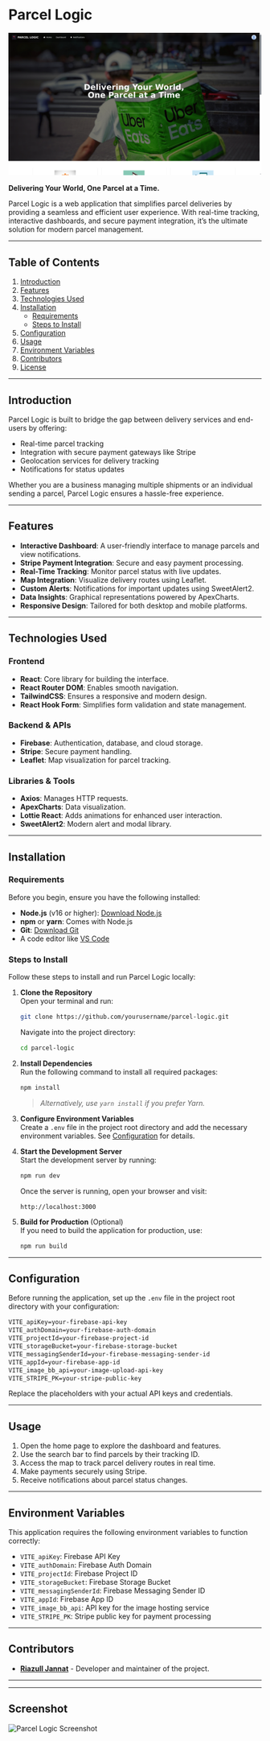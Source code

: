 # Parcel Logic

![Parcel Logic Application Screenshot](/src/assets/parcelLogic.png)
<!-- <image src="./src/assets/parcelLogic.png" alt="Parcel Logic Application Screenshot"/> -->

**Delivering Your World, One Parcel at a Time.**

Parcel Logic is a web application that simplifies parcel deliveries by providing a seamless and efficient user experience. With real-time tracking, interactive dashboards, and secure payment integration, it’s the ultimate solution for modern parcel management.

---

## Table of Contents

1. [Introduction](#introduction)
2. [Features](#features)
3. [Technologies Used](#technologies-used)
4. [Installation](#installation)
   - [Requirements](#requirements)
   - [Steps to Install](#steps-to-install)
5. [Configuration](#configuration)
6. [Usage](#usage)
7. [Environment Variables](#environment-variables)
8. [Contributors](#contributors)
9. [License](#license)

---

## Introduction

Parcel Logic is built to bridge the gap between delivery services and end-users by offering:

- Real-time parcel tracking
- Integration with secure payment gateways like Stripe
- Geolocation services for delivery tracking
- Notifications for status updates

Whether you are a business managing multiple shipments or an individual sending a parcel, Parcel Logic ensures a hassle-free experience.

---

## Features

- **Interactive Dashboard**: A user-friendly interface to manage parcels and view notifications.
- **Stripe Payment Integration**: Secure and easy payment processing.
- **Real-Time Tracking**: Monitor parcel status with live updates.
- **Map Integration**: Visualize delivery routes using Leaflet.
- **Custom Alerts**: Notifications for important updates using SweetAlert2.
- **Data Insights**: Graphical representations powered by ApexCharts.
- **Responsive Design**: Tailored for both desktop and mobile platforms.

---

## Technologies Used

### Frontend
- **React**: Core library for building the interface.
- **React Router DOM**: Enables smooth navigation.
- **TailwindCSS**: Ensures a responsive and modern design.
- **React Hook Form**: Simplifies form validation and state management.

### Backend & APIs
- **Firebase**: Authentication, database, and cloud storage.
- **Stripe**: Secure payment handling.
- **Leaflet**: Map visualization for parcel tracking.

### Libraries & Tools
- **Axios**: Manages HTTP requests.
- **ApexCharts**: Data visualization.
- **Lottie React**: Adds animations for enhanced user interaction.
- **SweetAlert2**: Modern alert and modal library.

---

## Installation

### Requirements

Before you begin, ensure you have the following installed:

- **Node.js** (v16 or higher): [Download Node.js](https://nodejs.org/)
- **npm** or **yarn**: Comes with Node.js
- **Git**: [Download Git](https://git-scm.com/)
- A code editor like [VS Code](https://code.visualstudio.com/)

### Steps to Install

Follow these steps to install and run Parcel Logic locally:

1. **Clone the Repository**  
   Open your terminal and run:
   ```bash
   git clone https://github.com/yourusername/parcel-logic.git
   ```
   Navigate into the project directory:
   ```bash
   cd parcel-logic
   ```

2. **Install Dependencies**  
   Run the following command to install all required packages:
   ```bash
   npm install
   ```
   > _Alternatively, use `yarn install` if you prefer Yarn._

3. **Configure Environment Variables**  
   Create a `.env` file in the project root directory and add the necessary environment variables. See [Configuration](#configuration) for details.

4. **Start the Development Server**  
   Start the development server by running:
   ```bash
   npm run dev
   ```
   Once the server is running, open your browser and visit:
   ```
   http://localhost:3000
   ```

5. **Build for Production** (Optional)  
   If you need to build the application for production, use:
   ```bash
   npm run build
   ```

---

## Configuration

Before running the application, set up the `.env` file in the project root directory with your configuration:

```env
VITE_apiKey=your-firebase-api-key
VITE_authDomain=your-firebase-auth-domain
VITE_projectId=your-firebase-project-id
VITE_storageBucket=your-firebase-storage-bucket
VITE_messagingSenderId=your-firebase-messaging-sender-id
VITE_appId=your-firebase-app-id
VITE_image_bb_api=your-image-upload-api-key
VITE_STRIPE_PK=your-stripe-public-key
```

Replace the placeholders with your actual API keys and credentials.

---

## Usage

1. Open the home page to explore the dashboard and features.
2. Use the search bar to find parcels by their tracking ID.
3. Access the map to track parcel delivery routes in real time.
4. Make payments securely using Stripe.
5. Receive notifications about parcel status changes.

---

## Environment Variables

This application requires the following environment variables to function correctly:

- `VITE_apiKey`: Firebase API Key
- `VITE_authDomain`: Firebase Auth Domain
- `VITE_projectId`: Firebase Project ID
- `VITE_storageBucket`: Firebase Storage Bucket
- `VITE_messagingSenderId`: Firebase Messaging Sender ID
- `VITE_appId`: Firebase App ID
- `VITE_image_bb_api`: API key for the image hosting service
- `VITE_STRIPE_PK`: Stripe public key for payment processing

---

## Contributors

- **[Riazull Jannat](https://github.com/RiazullJannat)** - Developer and maintainer of the project.

---


---

## Screenshot

![Parcel Logic Screenshot](./parcelLogic.png)